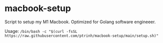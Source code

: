# macbook-setup
Script to setup my M1 Macbook. Optimized for Golang software engineeer.

Usage:
```/bin/bash -c "$(curl -fsSL https://raw.githubusercontent.com/ptrinh/macbook-setup/main/setup.sh)"```
